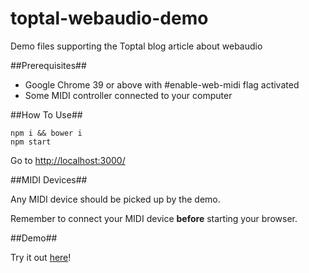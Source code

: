 toptal-webaudio-demo
====================

Demo files supporting the Toptal blog article about webaudio

##Prerequisites##
 - Google Chrome 39 or above with #enable-web-midi flag activated
 - Some MIDI controller connected to your computer

##How To Use##

    npm i && bower i
    npm start

Go to [http://localhost:3000/](http://localhost:3000/)

##MIDI Devices##

Any MIDI device should be picked up by the demo.

Remember to connect your MIDI device __before__ starting your browser.


##Demo##

Try it out [here](http://webmididemo.herokuapp.com/)!
